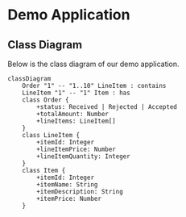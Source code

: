 # Demo Application

## Class Diagram
Below is the class diagram of our demo application.

```mermaid
classDiagram
    Order "1" -- "1..10" LineItem : contains
    LineItem "1" -- "1" Item : has
    class Order {
        +status: Received | Rejected | Accepted
        +totalAmount: Number
        +lineItems: LineItem[]
    }
    class LineItem {
        +itemId: Integer
        +lineItemPrice: Number
        +lineItemQuantity: Integer
    }
    class Item {
        +itemId: Integer
        +itemName: String
        +itemDescription: String
        +itemPrice: Number
    }
```